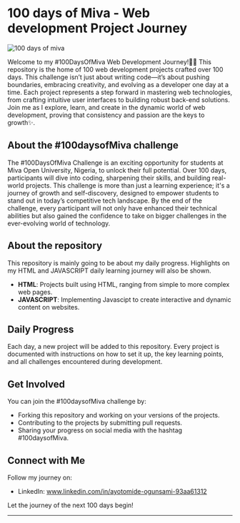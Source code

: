 # 100 days of Miva - Web development Project Journey

![100 days of miva](https://github.com/user-attachments/assets/b76cbbdf-9f71-4212-aeec-ead56a3362be)

Welcome to my #100DaysOfMiva Web Development Journey!🎉🎉 This repository is the home of 100 web development projects crafted over 100 days. This challenge isn’t just about writing code—it’s about pushing boundaries, embracing creativity, and evolving as a developer one day at a time. 
Each project represents a step forward in mastering web technologies, from crafting intuitive user interfaces to building robust back-end solutions. Join me as I explore, learn, and create in the dynamic world of web development, proving that consistency and passion are the keys to growth✨.

## About the #100daysofMiva challenge
The #100DaysOfMiva Challenge is an exciting opportunity for students at Miva Open University, Nigeria, to unlock their full potential. Over 100 days, participants will dive into coding, sharpening their skills, and building real-world projects. This challenge is more than just a learning experience; 
it's a journey of growth and self-discovery, designed to empower students to stand out in today’s competitive tech landscape. By the end of the challenge, every participant will not only have enhanced their technical abilities but also gained the confidence to take on bigger challenges in the ever-evolving world of technology.

## About the repository
This repository is mainly going to be about my daily progress. Highlights on my HTML and JAVASCRIPT daily learning journey will also be shown.
- **HTML**: Projects built using HTML, ranging from simple to more complex web pages.
- **JAVASCRIPT**: Implementing Javascipt to create interactive and dynamic content on websites.

## Daily Progress
Each day, a new project will be added to this repository. Every project is documented with instructions on how to set it up, the key learning points, and all challenges encountered during development.

## Get Involved
You can join the #100daysofMiva challenge by:
- Forking this repository and working on your versions of the projects.
- Contributing to the projects by submitting pull requests.
- Sharing your progress on social media with the hashtag #100daysofMiva.

## Connect with Me
Follow my journey on:
- LinkedIn: www.linkedin.com/in/ayotomide-ogunsami-93aa61312

Let the journey of the next 100 days begin!

---


